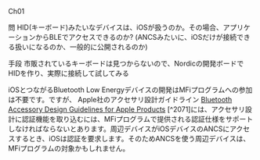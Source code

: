 Ch01 

問
HID(キーボード)みたいなデバイスは、iOSが扱うのか。その場合、アプリケーションからBLEでアクセスできるのか? (ANCSみたいに、iOSだけが接続できる扱いになるのか、一般的に公開されるのか)

手段
市販されているキーボードは見つからないので、Nordicの開発ボードでHIDを作り、実際に接続して試してみる

iOSとつながるBluetooth Low Energyデバイスの開発はMFiプログラムへの参加は不要です。ですが、
Apple社のアクセサリ設計ガイドライン [Bluetooth Accessory Design Guidelines for Apple Products](https://developer.apple.com/hardwaredrivers/bluetoothdesignguidelines.pdf) [^2071]には、アクセサリ設計に認証機能を取り込むには、MFiプログラムで提供される認証仕様をサポートしなければならないとあります。周辺デバイスがiOSデバイスのANCSにアクセスするとき、iOSは認証を要求します。そのためANCSを使う周辺デバイスは、MFiプログラムの対象かもしれません。
